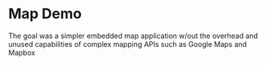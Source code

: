# Map Demo

The goal was a simpler embedded map application w/out the overhead and unused capabilities of complex mapping APIs such as Google Maps and Mapbox



